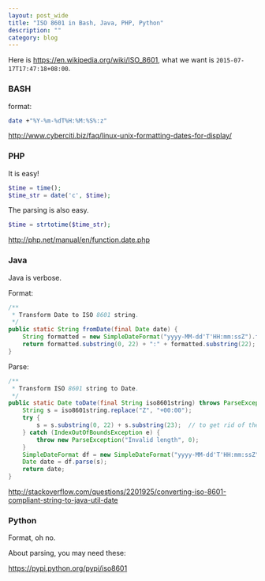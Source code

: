 ```yaml
---
layout: post_wide
title: "ISO 8601 in Bash, Java, PHP, Python"
description: ""
category: blog
---
```


Here is https://en.wikipedia.org/wiki/ISO_8601,  what we want is `2015-07-17T17:47:18+08:00`.

### BASH

format:

```bash
date +"%Y-%m-%dT%H:%M:%S%:z"
```

http://www.cyberciti.biz/faq/linux-unix-formatting-dates-for-display/

### PHP

It is easy!

```php
$time = time();
$time_str = date('c', $time);
```

The parsing is also easy.

```php
$time = strtotime($time_str);
```

http://php.net/manual/en/function.date.php

### Java

Java is verbose.

Format:

```java
/**
 * Transform Date to ISO 8601 string.
 */
public static String fromDate(final Date date) {
    String formatted = new SimpleDateFormat("yyyy-MM-dd'T'HH:mm:ssZ").format(date);
    return formatted.substring(0, 22) + ":" + formatted.substring(22);
}
```

Parse:

```java
/**
 * Transform ISO 8601 string to Date.
 */
public static Date toDate(final String iso8601string) throws ParseException {
    String s = iso8601string.replace("Z", "+00:00");
    try {
        s = s.substring(0, 22) + s.substring(23);  // to get rid of the ":"
    } catch (IndexOutOfBoundsException e) {
        throw new ParseException("Invalid length", 0);
    }
    SimpleDateFormat df = new SimpleDateFormat("yyyy-MM-dd'T'HH:mm:ssZ");
    Date date = df.parse(s);
    return date;
}
```

http://stackoverflow.com/questions/2201925/converting-iso-8601-compliant-string-to-java-util-date

### Python

Format, oh no.

About parsing, you may need these:  

https://pypi.python.org/pypi/iso8601
